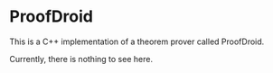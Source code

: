 # ProofDroid

This is a C++ implementation of a theorem prover called ProofDroid.

Currently, there is nothing to see here.
